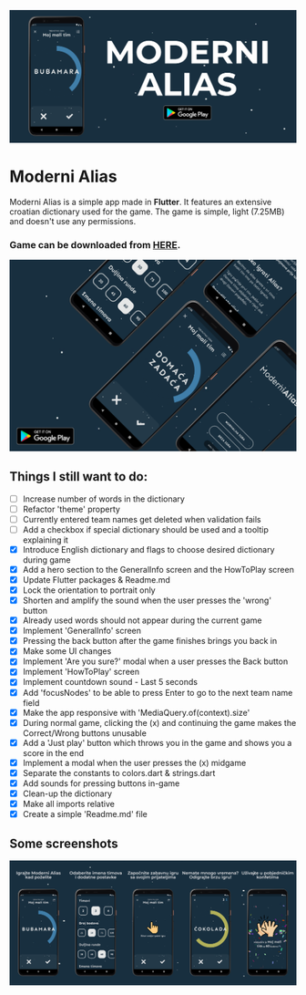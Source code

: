 ![Header](https://raw.githubusercontent.com/jokilic/moderni_alias/master/screenshots/header-wide.png)

# Moderni Alias

Moderni Alias is a simple app made in **Flutter**.
It features an extensive croatian dictionary used for the game.
The game is simple, light (7.25MB) and doesn't use any permissions.

### Game can be downloaded from [HERE](https://play.google.com/store/apps/details?id=com.josipkilic.modernialias).

![Multi](https://raw.githubusercontent.com/jokilic/moderni_alias/master/screenshots/multi.png)

## Things I still want to do:

- [ ] Increase number of words in the dictionary
- [ ] Refactor 'theme' property
- [ ] Currently entered team names get deleted when validation fails
- [ ] Add a checkbox if special dictionary should be used and a tooltip explaining it
- [x] Introduce English dictionary and flags to choose desired dictionary during game
- [x] Add a hero section to the GeneralInfo screen and the HowToPlay screen
- [x] Update Flutter packages & Readme.md
- [x] Lock the orientation to portrait only
- [x] Shorten and amplify the sound when the user presses the 'wrong' button
- [x] Already used words should not appear during the current game
- [x] Implement 'GeneralInfo' screen
- [x] Pressing the back button after the game finishes brings you back in
- [x] Make some UI changes
- [x] Implement 'Are you sure?' modal when a user presses the Back button
- [x] Implement 'HowToPlay' screen
- [x] Implement countdown sound - Last 5 seconds
- [x] Add 'focusNodes' to be able to press Enter to go to the next team name field
- [x] Make the app responsive with 'MediaQuery.of(context).size'
- [x] During normal game, clicking the (x) and continuing the game makes the Correct/Wrong buttons unusable
- [x] Add a 'Just play' button which throws you in the game and shows you a score in the end
- [x] Implement a modal when the user presses the (x) midgame
- [x] Separate the constants to colors.dart & strings.dart
- [x] Add sounds for pressing buttons in-game
- [x] Clean-up the dictionary
- [x] Make all imports relative
- [x] Create a simple 'Readme.md' file

## Some screenshots

![play](https://raw.githubusercontent.com/jokilic/moderni_alias/master/screenshots/play.png)
